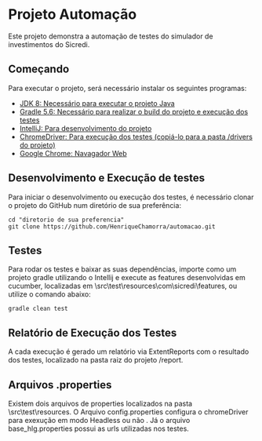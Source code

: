 # Projeto Automação

Este projeto demonstra a automação de testes do simulador de investimentos do Sicredi.

## Começando

Para executar o projeto, será necessário instalar os seguintes programas:

- [JDK 8: Necessário para executar o projeto Java](https://www.oracle.com/br/java/technologies/javase/javase-jdk8-downloads.html)
- [Gradle 5.6: Necessário para realizar o build do projeto e execução dos testes](https://gradle.org/next-steps/?version=5.6&format=all)
- [IntelliJ: Para desenvolvimento do projeto](https://www.jetbrains.com/pt-br/idea/download/)
- [ChromeDriver: Para execução dos testes (copiá-lo para a pasta /drivers do projeto)](https://chromedriver.chromium.org/downloads)
- [Google Chrome: Navagador Web](https://www.google.com/intl/pt-BR/chrome/)

## Desenvolvimento e Execução de testes

Para iniciar o desenvolvimento ou execução dos testes, é necessário clonar o projeto do GitHub num diretório de sua preferência:

```shell
cd "diretorio de sua preferencia"
git clone https://github.com/HenriqueChamorra/automacao.git
```

## Testes

Para rodar os testes e baixar as suas dependências, importe como um projeto gradle utilizando o Intellij e execute as features desenvolvidas em cucumber,  localizadas em \src\test\resources\com\sicredi\features, ou utilize o comando abaixo:

```
gradle clean test
```

## Relatório de Execução dos Testes 

A cada execução é gerado um relatório via ExtentReports com o resultado dos testes, localizado na pasta raiz do projeto /report.

## Arquivos .properties

Existem dois arquivos de properties localizados na pasta \src\test\resources. O Arquivo config.properties configura o chromeDriver para exexução em modo Headless ou não . Já o arquivo base_hlg.properties possui as urls utilizadas nos testes.




